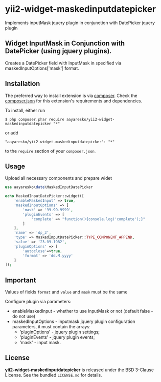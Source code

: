 # yii2-widget-maskedinputdatepicker
Implements inputMask jquery plugin in conjunction with DatePicker jquery plugin

## Widget InputMask in Conjunction with DatePicker (using jquery plugins).

Creates a DatePicker field with InputMask in specified via maskedInputOptions['mask'] format.

## Installation

The preferred way to install extension is via [composer](http://getcomposer.org/download/). Check the [composer.json](https://github.com/aayaresko/yii2-widget-maskedinputdatepicker/blob/master/composer.json) for this extension's requirements and dependencies.

To install, either run

```
$ php composer.phar require aayaresko/yii2-widget-maskedinputdatepicker "*"
```

or add

```
"aayaresko/yii2-widget-maskedinputdatepicker": "*"
```

to the ```require``` section of your `composer.json`.

## Usage

Upload all necessary components and prepare widet

```php
use aayaresko\date\MaskedInputDatePicker
```

```php
echo MaskedInputDatePicker::widget([
    'enableMaskedInput' => true,
    'maskedInputOptions' => [
        'mask' => '99.99.9999',
        'pluginEvents' => [
            'complete' => "function(){console.log('complete');}"
        ]
    ],
    'name' => 'dp_3',
    'type' => MaskedInputDatePicker::TYPE_COMPONENT_APPEND,
    'value' => '23.09.1982',
    'pluginOptions' => [
        'autoclose'=>true,
        'format' => 'dd.M.yyyy'
    ]
]);
```

## Important
Values of fields ``format`` and ``value`` and ``mask`` must be the same

Configure plugin via parameters:
* enableMaskedInput - whether to use InputMask or not (default false - do not use)
* maskedInputOptions - inputmask jquery plugin configuration parameters, it must contain the arrays:
    * 'pluginOptions' - jquery plugin settings;
    * 'pluginEvents' - jquery plugin events;
    * 'mask' - input mask.

## License
**yii2-widget-maskedinputdatepicker** is released under the BSD 3-Clause License. See the bundled `LICENSE.md` for details.

